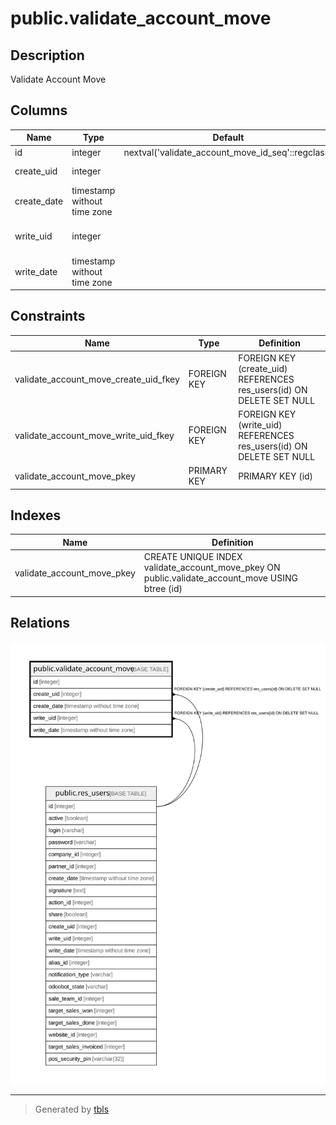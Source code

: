 # public.validate_account_move

## Description

Validate Account Move

## Columns

| Name | Type | Default | Nullable | Children | Parents | Comment |
| ---- | ---- | ------- | -------- | -------- | ------- | ------- |
| id | integer | nextval('validate_account_move_id_seq'::regclass) | false |  |  |  |
| create_uid | integer |  | true |  | [public.res_users](public.res_users.md) | Created by |
| create_date | timestamp without time zone |  | true |  |  | Created on |
| write_uid | integer |  | true |  | [public.res_users](public.res_users.md) | Last Updated by |
| write_date | timestamp without time zone |  | true |  |  | Last Updated on |

## Constraints

| Name | Type | Definition |
| ---- | ---- | ---------- |
| validate_account_move_create_uid_fkey | FOREIGN KEY | FOREIGN KEY (create_uid) REFERENCES res_users(id) ON DELETE SET NULL |
| validate_account_move_write_uid_fkey | FOREIGN KEY | FOREIGN KEY (write_uid) REFERENCES res_users(id) ON DELETE SET NULL |
| validate_account_move_pkey | PRIMARY KEY | PRIMARY KEY (id) |

## Indexes

| Name | Definition |
| ---- | ---------- |
| validate_account_move_pkey | CREATE UNIQUE INDEX validate_account_move_pkey ON public.validate_account_move USING btree (id) |

## Relations

![er](public.validate_account_move.svg)

---

> Generated by [tbls](https://github.com/k1LoW/tbls)

